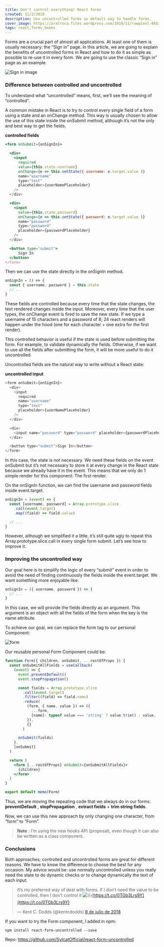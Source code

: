 ```yaml
---
title: Don’t control everything! React forms
created: 11/2/2018
description: Use uncontrolled forms as default way to handle forms.
cover_image: https://aralroca.files.wordpress.com/2018/11/rawpixel-665349-unsplash.jpg?w=2560&h=1200&crop=1
tags: react,forms,hooks
---
```


Forms are a crucial part of almost all applications. At least one of them is usually necessary: the “Sign in” page. In this article, we are going to explain the benefits of uncontrolled forms in React and how to do it as simple as possible to re-use it in every form. We are going to use the classic “Sign in” page as an example.

<img class="center" src="/images/blog-images/9.png" alt="Sign in image" />

### Difference between controlled and uncontrolled

To understand what “uncontrolled” means, first, we’ll see the meaning of “controlled”.

A common mistake in React is to try to control every single field of a form using a state and an onChange method. This way is usually chosen to allow the use of this state inside the onSubmit method, although it’s not the only and best way to get the fields.

**controlled fields**

```jsx
<form onSubmit={onSignIn}>

  <div>
    <input
      required
      value={this.state.username}
      onChange={e => this.setState({ username: e.target.value )}
      name="username"
      type="text"
      placeholder={userNamePlaceholder}
    />
  </div>

  <div>
    <input
      value={this.state.password}
      onChange={e => this.setState({ password: e.target.value )}
      name="password"
      type="password"
      placeholder={passwordPlaceholder}
    />
  </div>

  <button type="submit">
      Sign In
  </button>
</form>
```

Then we can use the state directly in the onSignIn method.

```js
onSignIn = () => {
  const { username, password } = this.state
  // ...
}
```

These fields are controlled because every time that the state changes, the text rendered changes inside the input. Moreover, every time that the user types, the onChange event is fired to save the new state. If we type a username of 15 characters and a password of 8; 24 react renders will happen under the hood (one for each character + one extra for the first render).

This controlled behavior is useful if the state is used before submitting the form. For example, to validate dynamically the fields. Otherwise, if we want to use all the fields after submitting the form, it will be more useful to do it uncontrolled.

Uncontrolled fields are the natural way to write without a React state:

**uncontrolled input**

```js
<form onSubmit={onSignIn}>
  <div>
    <input
      required
      name="username"
      type="text"
      placeholder={userNamePlaceholder}
    />
  </div>

  <div>
    <input name="password" type="password" placeholder={passwordPlaceholder} />
  </div>

  <button type="submit">Sign In</button>
</form>
```

In this case, the state is not necessary. We need these fields on the event onSubmit but it’s not necessary to store it at every change in the React state because we already have it in the event. This means that we only do 1 simple render for this component: The first render.

On the onSignIn function, we can find the username and password fields inside event.target.

```js
onSignIn = (event) => {
  const [username, password] = Array.prototype.slice
    .call(event.target)
    .map((field) => field.value)

  // ...
}
```

However, although we simplified it a little, it’s still quite ugly to repeat this Array.prototype.slice.call in every single form submit. Let’s see how to improve it.

### Improving the uncontrolled way

Our goal here is to simplify the logic of every “submit” event in order to avoid the need of finding continuously the fields inside the event.target. We want something more enjoyable like:

```js
onSignIn = ({ username, password }) => {
  // ...
}
```

In this case, we will provide the fields directly as an argument. This argument is an object with all the fields of the form when the key is the name attribute.

To achieve our goal, we can replace the form tag to our personal Component:

<img class="center" src="/images/blog-images/10.png" alt="form" />

Our reusable personal Form Component could be:

```jsx
function Form({ children, onSubmit, ...restOfProps }) {
  const onSubmitAllFields = useCallback(
    (event) => {
      event.preventDefault()
      event.stopPropagation()

      const fields = Array.prototype.slice
        .call(event.target)
        .filter((field) => field.name)
        .reduce(
          (form, { name, value }) => ({
            ...form,
            [name]: typeof value === 'string' ? value.trim() : value,
          }),
          {}
        )

      onSubmit(fields)
    },
    [onSubmit]
  )

  return (
    <form {...restOfProps} onSubmit={onSubmitAllFields}>
      {children}
    </form>
  )
}

export default memo(Form)
```

Thus, we are moving the repeating code that we always do in our forms: **preventDefault** , **stopPropagation** , **extract fields** + **trim string fields**.

Now, we can use this new approach by only changing one character, from “form” to “Form”.

> **Note** : I’m using the new hooks API (proposal), even though it can also be written as a class component.

### Conclusions

Both approaches; controlled and uncontrolled forms are great for different reasons. We have to know the difference to choose the best for any occasion. My advice would be: use normally uncontrolled unless you really need the state to do dynamic checks or to change dynamically the text of each input.

> It’s my preferred way of deal with forms. If I don’t need the value to be controlled, then I don’t control it ![👍](https://s0.wp.com/wp-content/mu-plugins/wpcom-smileys/twemoji/2/72x72/1f44d.png)[https://t.co/0TGb3Lrs9Y](https://t.co/0TGb3Lrs9Y)
>
> — Kent C. Dodds (@kentcdodds) [8 de julio de 2018](https://twitter.com/kentcdodds/status/1015954912075644930?ref_src=twsrc%5Etfw)

If you want to try the Form component, I added in npm:

```
npm install react-form-uncontrolled --save
```

Repo: https://github.com/SylcatOfficial/react-form-uncontrolled
